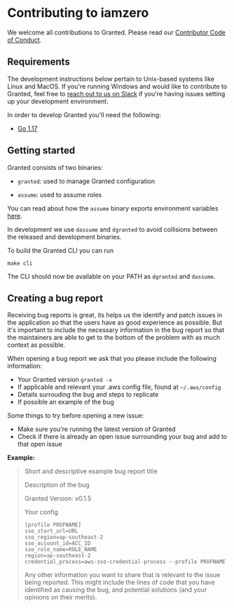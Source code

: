 # Contributing to iamzero

We welcome all contributions to Granted. Please read our [Contributor Code of Conduct](./CODE_OF_CONDUCT.md).

## Requirements

The development instructions below pertain to Unix-based systems like Linux and MacOS. If you're running Windows and would like to contribute to Granted, feel free to [reach out to us on Slack](https://join.slack.com/t/commonfatecommunity/shared_invite/zt-q4m96ypu-_gYlRWD3k5rIsaSsqP7QMg) if you're having issues setting up your development environment.

In order to develop Granted you'll need the following:

- [Go 1.17](https://go.dev/doc/install)

## Getting started

Granted consists of two binaries:

- `granted`: used to manage Granted configuration

- `assume`: used to assume roles

You can read about how the `assume` binary exports environment variables [here](https://docs.commonfate.io/granted/internals/shell-alias).

In development we use `dassume` and `dgranted` to avoid collisions between the released and development binaries.

To build the Granted CLI you can run

```
make cli
```

The CLI should now be available on your PATH as `dgranted` and `dassume`.

## Creating a bug report
Receiving bug reports is great, its helps us the identify and patch issues in the application so that the users have as good experience as possible. But it's important to include the necessary information in the bug report so that the maintainers are able to get to the bottom of the problem with as much context as possible. 

When opening a bug report we ask that you please include the following information:
- Your Granted version `granted -v` 
- If applicable and relevant your .aws config file, found at `~/.aws/config`
- Details surrouding the bug and steps to replicate
- If possible an example of the bug 

Some things to try before opening a new issue:
- Make sure you're running the latest version of Granted 
- Check if there is already an open issue surrounding your bug and add to that open issue


**Example:**
> Short and descriptive example bug report title
> 
> Description of the bug
>
> Granted Version: v0.1.5
>
> Your config
> ```
> [profile PROFNAME]
> sso_start_url=URL 
> sso_region=ap-southeast-2 
> sso_account_id=ACC_ID 
> sso_role_name=ROLE_NAME 
> region=ap-southeast-2 
> credential_process=aws-sso-credential-process --profile PROFNAME 
>```
> Any other information you want to share that is relevant to the issue being
> reported. This might include the lines of code that you have identified as
> causing the bug, and potential solutions (and your opinions on their
> merits).